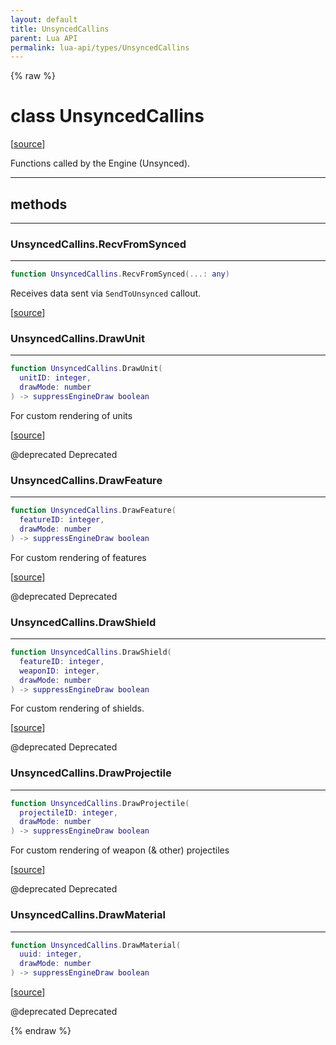 ```yaml
---
layout: default
title: UnsyncedCallins
parent: Lua API
permalink: lua-api/types/UnsyncedCallins
---
```


{% raw %}

# class UnsyncedCallins





[<a href="https://github.com/rhys-vdw/RecoilEngine/blob/39a0440f8b3d03a340a3db9cfeb2e589c3e7d595/rts/Lua/LuaHandleSynced.cpp#L166-L169" target="_blank">source</a>]

Functions called by the Engine (Unsynced).







---

## methods
---

### UnsyncedCallins.RecvFromSynced
---
```lua
function UnsyncedCallins.RecvFromSynced(...: any)
```





Receives data sent via `SendToUnsynced` callout.

[<a href="https://github.com/rhys-vdw/RecoilEngine/blob/39a0440f8b3d03a340a3db9cfeb2e589c3e7d595/rts/Lua/LuaHandleSynced.cpp#L177-L181" target="_blank">source</a>]








### UnsyncedCallins.DrawUnit
---
```lua
function UnsyncedCallins.DrawUnit(
  unitID: integer,
  drawMode: number
) -> suppressEngineDraw boolean
```





For custom rendering of units

[<a href="https://github.com/rhys-vdw/RecoilEngine/blob/39a0440f8b3d03a340a3db9cfeb2e589c3e7d595/rts/Lua/LuaHandleSynced.cpp#L208-L215" target="_blank">source</a>]



@deprecated Deprecated






### UnsyncedCallins.DrawFeature
---
```lua
function UnsyncedCallins.DrawFeature(
  featureID: integer,
  drawMode: number
) -> suppressEngineDraw boolean
```





For custom rendering of features

[<a href="https://github.com/rhys-vdw/RecoilEngine/blob/39a0440f8b3d03a340a3db9cfeb2e589c3e7d595/rts/Lua/LuaHandleSynced.cpp#L245-L252" target="_blank">source</a>]



@deprecated Deprecated






### UnsyncedCallins.DrawShield
---
```lua
function UnsyncedCallins.DrawShield(
  featureID: integer,
  weaponID: integer,
  drawMode: number
) -> suppressEngineDraw boolean
```





For custom rendering of shields.

[<a href="https://github.com/rhys-vdw/RecoilEngine/blob/39a0440f8b3d03a340a3db9cfeb2e589c3e7d595/rts/Lua/LuaHandleSynced.cpp#L281-L289" target="_blank">source</a>]



@deprecated Deprecated






### UnsyncedCallins.DrawProjectile
---
```lua
function UnsyncedCallins.DrawProjectile(
  projectileID: integer,
  drawMode: number
) -> suppressEngineDraw boolean
```





For custom rendering of weapon (& other) projectiles

[<a href="https://github.com/rhys-vdw/RecoilEngine/blob/39a0440f8b3d03a340a3db9cfeb2e589c3e7d595/rts/Lua/LuaHandleSynced.cpp#L320-L327" target="_blank">source</a>]



@deprecated Deprecated






### UnsyncedCallins.DrawMaterial
---
```lua
function UnsyncedCallins.DrawMaterial(
  uuid: integer,
  drawMode: number
) -> suppressEngineDraw boolean
```





[<a href="https://github.com/rhys-vdw/RecoilEngine/blob/39a0440f8b3d03a340a3db9cfeb2e589c3e7d595/rts/Lua/LuaHandleSynced.cpp#L358-L365" target="_blank">source</a>]



@deprecated Deprecated










{% endraw %}